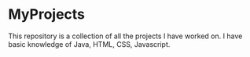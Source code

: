 # MyProjects
This repository is a collection of all the projects I have worked on. 
I have basic knowledge of Java, HTML, CSS, Javascript.
